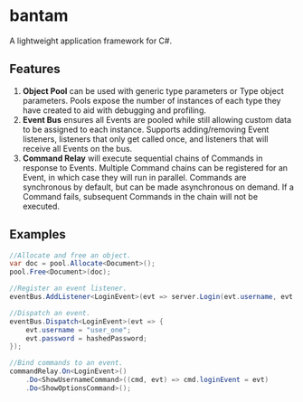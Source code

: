 # bantam
A lightweight application framework for C#.

## Features
1. **Object Pool** can be used with generic type parameters or Type object parameters. Pools expose the number of instances of each type they have created to aid with debugging and profiling.
1. **Event Bus** ensures all Events are pooled while still allowing custom data to be assigned to each instance. Supports adding/removing Event listeners, listeners that only get called once, and listeners that will receive all Events on the bus.
1. **Command Relay** will execute sequential chains of Commands in response to Events. Multiple Command chains can be registered for an Event, in which case they will run in parallel. Commands are synchronous by default, but can be made asynchronous on demand. If a Command fails, subsequent Commands in the chain will not be executed.

## Examples
```csharp
//Allocate and free an object.
var doc = pool.Allocate<Document>();
pool.Free<Document>(doc);

//Register an event listener.
eventBus.AddListener<LoginEvent>(evt => server.Login(evt.username, evt.password));

//Dispatch an event.
eventBus.Dispatch<LoginEvent>(evt => {
	evt.username = "user_one";
	evt.password = hashedPassword;
});

//Bind commands to an event.
commandRelay.On<LoginEvent>()
	.Do<ShowUsernameCommand>((cmd, evt) => cmd.loginEvent = evt)
	.Do<ShowOptionsCommand>();
```

